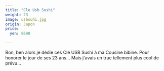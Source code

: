 ```yaml
---
title: "Cle Usb Sushi"
weight: 23
image: usbsuhi.jpg
origin: Japon
price:
  yen: 8698

---
```


Bon, ben alors je dédie ces Clé USB Sushi à ma Cousine bibine. Pour honorer le jour de ses 23 ans... Mais j'avais un truc tellement plus cool de prévu...
